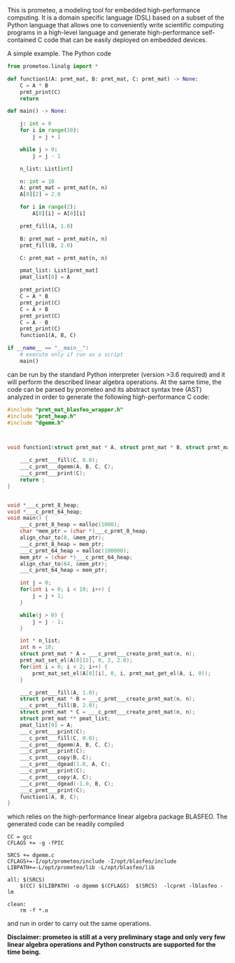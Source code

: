 This is prometeo, a modeling tool for embedded high-performance computing. It is a 
domain specific language (DSL) based on a subset of the Python language that allows 
one to conveniently write scientific computing programs in a high-level language and generate
high-performance self-contained C code that can be easily deployed on embedded devices.

A simple example. The Python code
```python
from prometeo.linalg import *

def function1(A: prmt_mat, B: prmt_mat, C: prmt_mat) -> None:
    C = A * B
    prmt_print(C)
    return

def main() -> None:

    j: int = 0
    for i in range(10):
        j = j + 1

    while j > 0:
        j = j - 1

    n_list: List[int]

    n: int = 10
    A: prmt_mat = prmt_mat(n, n)
    A[0][2] = 2.0

    for i in range(2):
        A[0][i] = A[0][i]

    prmt_fill(A, 1.0)

    B: prmt_mat = prmt_mat(n, n)
    prmt_fill(B, 2.0)

    C: prmt_mat = prmt_mat(n, n)

    pmat_list: List[prmt_mat]
    pmat_list[0] = A

    prmt_print(C)
    C = A * B
    prmt_print(C)
    C = A + B
    prmt_print(C)
    C = A - B
    prmt_print(C)
    function1(A, B, C)

if __name__ == "__main__":
    # execute only if run as a script
    main()
```
can be run by the standard Python interpreter (version >3.6 required) and it 
will perform the described linear algebra operations. At the same time, the code
can be parsed by prometeo and its abstract syntax tree (AST) analyzed in order
to generate the following high-performance C code:
```c
#include "prmt_mat_blasfeo_wrapper.h"
#include "prmt_heap.h"
#include "dgemm.h"



void function1(struct prmt_mat * A, struct prmt_mat * B, struct prmt_mat * C) {

    ___c_prmt___fill(C, 0.0);
    ___c_prmt___dgemm(A, B, C, C);
    ___c_prmt___print(C);
    return ;
}


void *___c_prmt_8_heap; 
void *___c_prmt_64_heap; 
void main() {
    ___c_prmt_8_heap = malloc(1000); 
    char *mem_ptr = (char *)___c_prmt_8_heap; 
    align_char_to(8, &mem_ptr);
    ___c_prmt_8_heap = mem_ptr;
    ___c_prmt_64_heap = malloc(100000); 
    mem_ptr = (char *)___c_prmt_64_heap; 
    align_char_to(64, &mem_ptr);
    ___c_prmt_64_heap = mem_ptr;

    int j = 0;
    for(int i = 0; i < 10; i++) {
        j = j + 1;
    }

    while(j > 0) {
        j = j - 1;
    }

    int * n_list;
    int n = 10;
    struct prmt_mat * A = ___c_prmt___create_prmt_mat(n, n);
    prmt_mat_set_el(A[0][2], 0, 2, 2.0);
    for(int i = 0; i < 2; i++) {
        prmt_mat_set_el(A[0][i], 0, i, prmt_mat_get_el(A, i, 0));
    }

    ___c_prmt___fill(A, 1.0);
    struct prmt_mat * B = ___c_prmt___create_prmt_mat(n, n);
    ___c_prmt___fill(B, 2.0);
    struct prmt_mat * C = ___c_prmt___create_prmt_mat(n, n);
    struct prmt_mat ** pmat_list;
    pmat_list[0] = A;
    ___c_prmt___print(C);
    ___c_prmt___fill(C, 0.0);
    ___c_prmt___dgemm(A, B, C, C);
    ___c_prmt___print(C);
    ___c_prmt___copy(B, C);
    ___c_prmt___dgead(1.0, A, C);
    ___c_prmt___print(C);
    ___c_prmt___copy(A, C);
    ___c_prmt___dgead(-1.0, B, C);
    ___c_prmt___print(C);
    function1(A, B, C);
}
```
which relies on the high-performance linear algebra package BLASFEO. The generated code can be
readily compiled
```make
CC = gcc
CFLAGS += -g -fPIC

SRCS += dgemm.c 
CFLAGS+=-I/opt/prometeo/include -I/opt/blasfeo/include
LIBPATH+=-L/opt/prometeo/lib -L/opt/blasfeo/lib 

all: $(SRCS) 
	$(CC) $(LIBPATH) -o dgemm $(CFLAGS)  $(SRCS)  -lcprmt -lblasfeo -lm

clean:
	rm -f *.o
```
and run in order to carry out the same operations.

__Disclaimer: prometeo is still at a very preliminary stage and only very few linear algebra operations and Python constructs are supported for the time being.__

